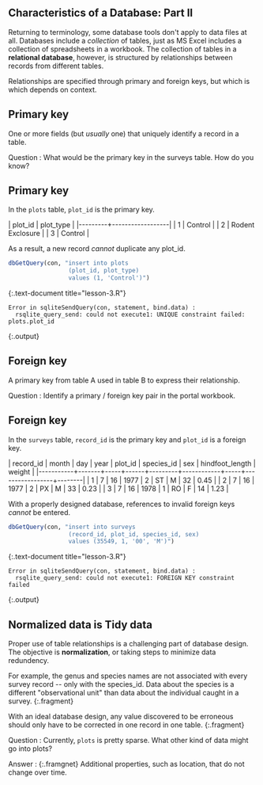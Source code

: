 ---
---

## Characteristics of a Database: Part II

Returning to terminology, some database tools don't apply to data files at all.
Databases include a *collection* of tables, just as MS Excel includes a collection of spreadsheets in a workbook.
The collection of tables in a **relational database**, however, is structured by relationships between records from different tables.

Relationships are specified through primary and foreign keys, but which is which depends on context.

## Primary key

One or more fields (but *usually* one) that uniquely identify a record in a table.

Question
: What would be the primary key in the surveys table. How do you know?

<!--split-->

## Primary key

In the `plots` table, `plot_id` is the primary key.

| plot_id | plot_type        |
|---------+------------------|
|       1 | Control          |
|       2 | Rodent Exclosure |
|       3 | Control          |

As a result, a new record *cannot* duplicate any plot_id.

~~~r
dbGetQuery(con, "insert into plots
                 (plot_id, plot_type)
                 values (1, 'Control')")
~~~
{:.text-document title="lesson-3.R"}

~~~
Error in sqliteSendQuery(con, statement, bind.data) : 
  rsqlite_query_send: could not execute1: UNIQUE constraint failed: plots.plot_id
~~~
{:.output}

## Foreign key

A primary key from table A used in table B to express their relationship.

Question
: Identify a primary / foreign key pair in the portal workbook.

<!--split-->

## Foreign key

In the `surveys` table, `record_id` is the primary key and `plot_id` is a foreign key.

| record_id | month | day | year | plot_id | species_id | sex | hindfoot_length | weight |
|-----------+-------+-----+------+---------+------------+-----+-----------------+--------|
|         1 |     7 |  16 | 1977 |       2 | ST         | M   |              32 |   0.45 |
|         2 |     7 |  16 | 1977 |       2 | PX         | M   |              33 |   0.23 |
|         3 |     7 |  16 | 1978 |       1 | RO         | F   |              14 |   1.23 |

<!--split-->

With a properly designed database, references to invalid foreign keys *cannot* be entered.

~~~r
dbGetQuery(con, "insert into surveys
                 (record_id, plot_id, species_id, sex)
                 values (35549, 1, '00', 'M')")
~~~
{:.text-document title="lesson-3.R"}

~~~
Error in sqliteSendQuery(con, statement, bind.data) : 
  rsqlite_query_send: could not execute1: FOREIGN KEY constraint failed
~~~
{:.output}

<!--split-->

## Normalized data is Tidy data

Proper use of table relationships is a challenging part of database design.
The objective is **normalization**, or taking steps to minimize data redundency.

For example, the genus and species names are not associated with every survey record -- only with the species_id.
Data about the species is a different "observational unit" than data about the individual caught in a survey.
{:.fragment}

With an ideal database design, any value discovered to be erroneous should only have to be corrected in one record in one table.
{:.fragment}

<!--split-->

Question
: Currently, `plots` is pretty sparse. What other kind of data might go into plots?

Answer
: {:.framgnet} Additional properties, such as location, that do not change over time.
